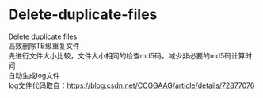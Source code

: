 # Delete-duplicate-files
Delete duplicate files    
高效删除TB级重复文件    
先进行文件大小比较，文件大小相同的检查md5码，减少非必要的md5码计算时间    
自动生成log文件    
log文件代码取自：https://blog.csdn.net/CCGGAAG/article/details/72877076

